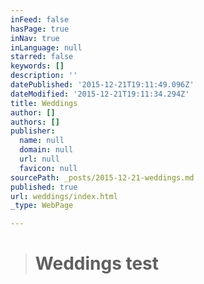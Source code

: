 ```yaml
---
inFeed: false
hasPage: true
inNav: true
inLanguage: null
starred: false
keywords: []
description: ''
datePublished: '2015-12-21T19:11:49.096Z'
dateModified: '2015-12-21T19:11:34.294Z'
title: Weddings
author: []
authors: []
publisher:
  name: null
  domain: null
  url: null
  favicon: null
sourcePath: _posts/2015-12-21-weddings.md
published: true
url: weddings/index.html
_type: WebPage

---
```

> # **Weddings test**